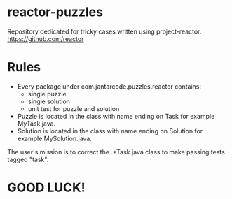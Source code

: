 # reactor-puzzles
Repository dedicated for tricky cases written using project-reactor.
https://github.com/reactor

# Rules

- Every package under com.jantarcode.puzzles.reactor contains:
    - single puzzle
    - single solution
    - unit test for puzzle and solution
- Puzzle is located in the class with name ending on Task for example MyTask.java.
- Solution is located in the class with name ending on Solution for example MySolution.java.

The user's mission is to correct the .*Task.java class to make passing tests tagged "task".

# GOOD LUCK!
